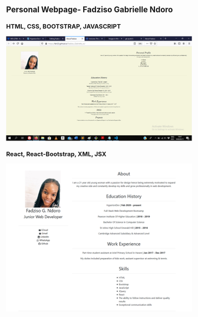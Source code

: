## Personal Webpage- Fadziso Gabrielle Ndoro

### HTML, CSS, BOOTSTRAP, JAVASCRIPT
![Screenshot](screenshot10.png)

### React, React-Bootstrap, XML, JSX
![screenshot](cv.png)

